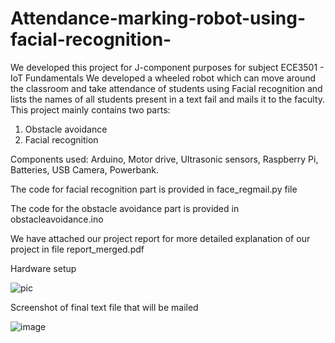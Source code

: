 # Attendance-marking-robot-using-facial-recognition-
We developed this project for J-component purposes for subject ECE3501 - IoT Fundamentals
We developed a wheeled robot which can move around the classroom and take attendance of students using Facial recognition and lists the names of all students present in a text fail and mails it to the faculty.
This project mainly contains two parts:
1. Obstacle avoidance
2. Facial recognition

Components used: Arduino, Motor drive, Ultrasonic sensors, Raspberry Pi, Batteries, USB Camera, Powerbank.

The code for facial recognition part is provided in face_regmail.py file

The code for the obstacle avoidance part is provided in obstacleavoidance.ino

We have attached our project report for more detailed explanation of our project in file report_merged.pdf

Hardware setup

![pic](https://github.com/Varshini-Ganti/Attendance-marking-robot-using-facial-recognition-/assets/87769367/44700b20-6e59-4f37-8762-396ef7891a7c)

Screenshot of final text file that will be mailed

![image](https://github.com/Varshini-Ganti/Attendance-marking-robot-using-facial-recognition-/assets/87769367/f2afe463-232e-469f-8323-4ed13f86a032)

 
